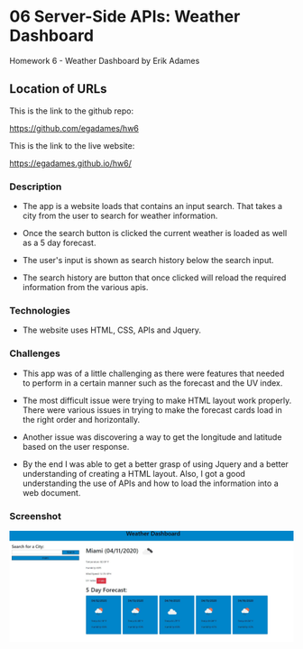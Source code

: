 # 06 Server-Side APIs: Weather Dashboard

Homework 6 - Weather Dashboard by Erik Adames

## Location of URLs

This is the link to the github repo:

https://github.com/egadames/hw6

This is the link to the live website:

https://egadames.github.io/hw6/

### Description

- The app is a website loads that contains an input search. That takes a city from the user to search for weather information.

- Once the search button is clicked the current weather is loaded as well as a 5 day forecast.

- The user's input is shown as search history below the search input.

- The search history are button that once clicked will reload the required information from the various apis.

### Technologies

- The website uses HTML, CSS, APIs and Jquery.

### Challenges

- This app was of a little challenging as there were features that needed to perform in a certain manner such as the forecast and the UV index.

- The most difficult issue were trying to make HTML layout work properly. There were various issues in trying to make the forecast cards load in the right order and horizontally.

- Another issue was discovering a way to get the longitude and latitude based on the user response.

- By the end I was able to get a better grasp of using Jquery and a better understanding of creating a HTML layout. Also, I got a good understanding the use of APIs and how to load the information into a web document.

### Screenshot

![weather dashboard demo](./Assets/img/screenshot.JPG)

